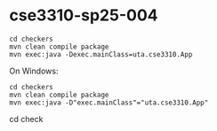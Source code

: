 # cse3310-sp25-004

```
cd checkers
mvn clean compile package
mvn exec:java -Dexec.mainClass=uta.cse3310.App
```

On Windows:
```
cd checkers
mvn clean compile package
mvn exec:java -D"exec.mainClass"="uta.cse3310.App"
```
cd check
